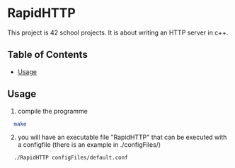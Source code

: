# RapidHTTP

This project is 42 school projects.
It is about writing an HTTP server in c++.

## Table of Contents
- [Usage](#usage)

## Usage
1. compile the programme
```bash
  make
```
2. you will have an executable file "RapidHTTP" that can be executed with a configfile (there is an example in ./configFiles/)
```bash
  ./RapidHTTP configFiles/default.conf
```
